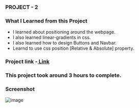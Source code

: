 ### PROJECT - 2
### What I Learned from this Project
* I learned about positioning around the webpage.
* I also learned linear-gradients in css.
* I also learned how to design Buttons and Navbar.
* Learnd to use css position [Relative & Absolute] property.
### Project link -[ Link](https://bagaltanaji.github.io/Full--STACK-JS.-project-2/)
### This project took around 3 hours to complete.
### Screenshot 
![image](https://user-images.githubusercontent.com/113286299/195124521-9edc409e-cb44-4347-a368-266025c7a07d.png)


